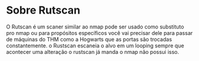 # Sobre Rutscan

O Rutscan é um scaner similar ao nmap pode ser usado como substituto pro nmap ou para propósitos
específicos você vai precisar dele para passar de máquinas do THM como a Hogwarts que as portas são trocadas
constantemente. o Rustscan escaneia o alvo em um looping sempre que acontecer uma alteração o rustscan já manda
o nmap não possui isso.
